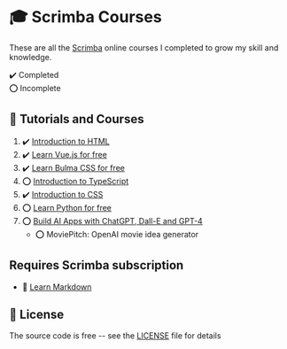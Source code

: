 # :mortar_board: Scrimba Courses

These are all the [Scrimba][scrimba] online courses I completed to grow my skill and knowledge.

:heavy_check_mark: Completed  
:o: Incomplete

## :beginner: Tutorials and Courses

1. :heavy_check_mark: [Introduction to HTML](https://scrimba.com/learn/html)
2. :heavy_check_mark: [Learn Vue.js for free](learn-vuejs-for-free/)
3. :heavy_check_mark: [Learn Bulma CSS for free](https://scrimba.com/learn/bulma)
4. :o: [Introduction to TypeScript](https://scrimba.com/learn/intrototypescript)
5. :heavy_check_mark: [Introduction to CSS](https://scrimba.com/learn/introtocss)
6. :o: [Learn Python for free](https://scrimba.com/learn/python)
7. :o: [Build AI Apps with ChatGPT, Dall-E and GPT-4](https://scrimba.com/learn/buildaiapps)
   - :o: MoviePitch: OpenAI movie idea generator

## Requires Scrimba subscription

- :no_entry_sign: [Learn Markdown](https://scrimba.com/learn/markdownblog)

## :page_with_curl: License

The source code is free -- see the [LICENSE](LICENSE) file for details

[scrimba]: https://scrimba.com/
